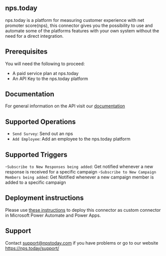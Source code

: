 
## nps.today 

nps.today is a platform for measuring customer experience with net promoter score(nps), this connector gives you the possibility to use and automate some of the platforms features with your own system without the need for a direct integration.

## Prerequisites

You will need the following to proceed:
- A paid service plan at nps.today
- An API Key to the nps.today platform

## Documentation
For general information on the API visit our [documentation](https://v1docs.nps.today/)

## Supported Operations

- `Send Survey`: Send out an nps
- `Add Employee`: Add an employee to the nps.today platform

## Supported Triggers

-`Subscribe to New Responses being added`: Get notified whenever a new response is received for a specific campaign
-`Subscribe to New Campaign Members being added`: Get Notified whenever a new campaign member is added to a specific campaign

## Deployment instructions

Please use [these instructions](https://docs.microsoft.com/en-us/connectors/custom-connectors/paconn-cli) to deploy this connector as custom connector in Microsoft Power Automate and Power Apps.

## Support

Contact <support@npstoday.com> if you have problems or go to our website https://nps.today/support/